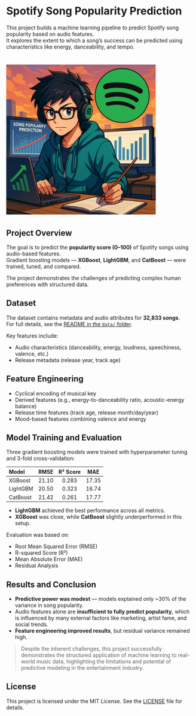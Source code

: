 # Spotify Song Popularity Prediction

This project builds a machine learning pipeline to predict Spotify song popularity based on audio features.  
It explores the extent to which a song’s success can be predicted using characteristics like energy, danceability, and tempo.

# <img src="./Images/logo.png" alt="Logo" width="400">

## Project Overview

The goal is to predict the **popularity score (0–100)** of Spotify songs using audio-based features.  
Gradient boosting models — **XGBoost**, **LightGBM**, and **CatBoost** — were trained, tuned, and compared.

The project demonstrates the challenges of predicting complex human preferences with structured data.

## Dataset

The dataset contains metadata and audio attributes for **32,833 songs**.  
For full details, see the [README in the `data/` folder](./data/README.md).

Key features include:
- Audio characteristics (danceability, energy, loudness, speechiness, valence, etc.)
- Release metadata (release year, track age)

## Feature Engineering

- Cyclical encoding of musical key
- Derived features (e.g., energy-to-danceability ratio, acoustic-energy balance)
- Release time features (track age, release month/day/year)
- Mood-based features combining valence and energy

## Model Training and Evaluation

Three gradient boosting models were trained with hyperparameter tuning and 3-fold cross-validation:

| Model     | RMSE   | R² Score | MAE   |
|:----------|:------:|:--------:|:-----:|
| XGBoost   | 21.10  | 0.283    | 17.35 |
| LightGBM  | 20.50  | 0.323    | 16.74 |
| CatBoost  | 21.42  | 0.261    | 17.77 |

- **LightGBM** achieved the best performance across all metrics.
- **XGBoost** was close, while **CatBoost** slightly underperformed in this setup.

Evaluation was based on:
- Root Mean Squared Error (RMSE)
- R-squared Score (R²)
- Mean Absolute Error (MAE)
- Residual Analysis

## Results and Conclusion

- **Predictive power was modest** — models explained only ~30% of the variance in song popularity.
- Audio features alone are **insufficient to fully predict popularity**, which is influenced by many external factors like marketing, artist fame, and social trends.
- **Feature engineering improved results**, but residual variance remained high.

> Despite the inherent challenges, this project successfully demonstrates the structured application of machine learning to real-world music data, highlighting the limitations and potential of predictive modeling in the entertainment industry.

## License

This project is licensed under the MIT License. See the [LICENSE](LICENSE) file for details.
